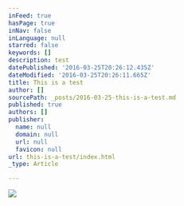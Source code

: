 ```yaml
---
inFeed: true
hasPage: true
inNav: false
inLanguage: null
starred: false
keywords: []
description: test
datePublished: '2016-03-25T20:26:12.435Z'
dateModified: '2016-03-25T20:26:11.665Z'
title: This is a test
author: []
sourcePath: _posts/2016-03-25-this-is-a-test.md
published: true
authors: []
publisher:
  name: null
  domain: null
  url: null
  favicon: null
url: this-is-a-test/index.html
_type: Article

---
```

![](https://the-grid-user-content.s3-us-west-2.amazonaws.com/d0867332-bc13-4cc0-b4e8-81fbb8e85473.jpg)